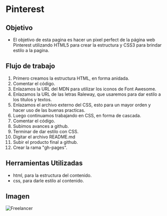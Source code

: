 # Pinterest

## Objetivo

- El objetivo de esta pagina es hacer un pixel perfect de la página web Pinterest utilizando HTML5 para crear la estructura y CSS3 para brindar estilo a la pagina.

## Flujo de trabajo

1. Primero creamos la estructura HTML, en forma anidada.
2. Comentar el código.
3. Enlazamos la URL del MDN para utilizar los iconos de Font Awesome.
4. Enlazamos la URL de las letras Raleway, que usaremos para dar estilo a los titulos y textos.
5. Enlazamos el archivo externo del CSS, esto para un mayor orden y hacer uso de las buenas practicas.
6. Luego continuamos trabajando en CSS, en forma de cascada.
7. Comentar el código.
8. Subimos avances a github.
9. Terminar de dar estilo con CSS.
10. Digitar el archivo README.md
11. Subir el producto final a github.
12. Crear la rama "gh-pages".

## Herramientas Utilizadas

- html, para la estructura del contenido.
- css, para darle estilo al contenido.

## Imagen
![Freelancer](assest/imagenes/pinterest.png)